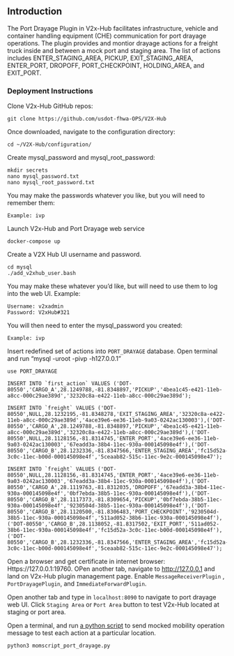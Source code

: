 ## Introduction
The Port Drayage Plugin in V2x-Hub facilitates infrastructure, vehicle and container handling equipment (CHE) communication for port drayage operations. The plugin provides and montior drayage actions for a freight truck inside and between a mock port and staging area. The list of actions includes ENTER_STAGING_AREA, PICKUP, EXIT_STAGING_AREA, ENTER_PORT, DROPOFF, PORT_CHECKPOINT, HOLDING_AREA, and EXIT_PORT.
### Deployment Instructions
Clone V2x-Hub GitHub repos:
```
git clone https://github.com/usdot-fhwa-OPS/V2X-Hub
```
Once downloaded, navigate to the configuration directory:
```
cd ~/V2X-Hub/configuration/
```
Create mysql_password and mysql_root_password:
```
mkdir secrets 
nano mysql_password.txt
nano mysql_root_password.txt
```

You may make the passwords whatever you like, but you will need to remember them:
```
Example: ivp
```

Launch V2x-Hub and Port Drayage web service
```
docker-compose up
```

Create a V2X Hub UI username and password. 
```
cd mysql
./add_v2xhub_user.bash
```

You may make these whatever you’d like, but will need to use them to log into the web UI. Example:
```
Username: v2xadmin
Password: V2xHub#321
```

You will then need to enter the mysql_password you created:
```
Example: ivp
```
Insert redefined set of actions into `PORT_DRAYAGE` database. Open terminal and run “mysql -uroot -pivp -h127.0.0.1”
```
use PORT_DRAYAGE
```

```
INSERT INTO `first_action` VALUES ('DOT-80550','CARGO_A',28.1249788,-81.8348897,'PICKUP','4bea1c45-e421-11eb-a8cc-000c29ae389d','32320c8a-e422-11eb-a8cc-000c29ae389d');
```

```
INSERT INTO `freight` VALUES ('DOT-80550',NULL,28.1232195,-81.8348278,'EXIT_STAGING_AREA','32320c8a-e422-11eb-a8cc-000c29ae389d','4ace39e6-ee36-11eb-9a03-0242ac130003'),('DOT-80550','CARGO_A',28.1249788,-81.8348897,'PICKUP','4bea1c45-e421-11eb-a8cc-000c29ae389d','32320c8a-e422-11eb-a8cc-000c29ae389d'),('DOT-80550',NULL,28.1128156,-81.8314745,'ENTER_PORT','4ace39e6-ee36-11eb-9a03-0242ac130003','67eadd3a-38b4-11ec-930a-000145098e4f'),('DOT-80550','CARGO_B',28.1232336,-81.8347566,'ENTER_STAGING_AREA','fc15d52a-3c0c-11ec-b00d-000145098e4f','5ceaab82-515c-11ec-9e2c-000145098e47');
```

```
INSERT INTO `freight` VALUES ('DOT-80550',NULL,28.1128156,-81.8314745,'ENTER_PORT','4ace39e6-ee36-11eb-9a03-0242ac130003','67eadd3a-38b4-11ec-930a-000145098e4f'),('DOT-80550','CARGO_A',28.1119763,-81.8312035,'DROPOFF','67eadd3a-38b4-11ec-930a-000145098e4f','0bf7ebda-38b5-11ec-930a-000145098e4f'),('DOT-80550','CARGO_B',28.1117373,-81.8309654,'PICKUP','0bf7ebda-38b5-11ec-930a-000145098e4f','9230504d-38b5-11ec-930a-000145098e4f'),('DOT-80550','CARGO_B',28.1120500,-81.8306483,'PORT_CHECKPOINT','9230504d-38b5-11ec-930a-000145098e4f','511ad052-38b6-11ec-930a-000145098e4f'),('DOT-80550','CARGO_B',28.1138052,-81.8317502,'EXIT_PORT','511ad052-38b6-11ec-930a-000145098e4f','fc15d52a-3c0c-11ec-b00d-000145098e4f'),('DOT-80550','CARGO_B',28.1232336,-81.8347566,'ENTER_STAGING_AREA','fc15d52a-3c0c-11ec-b00d-000145098e4f','5ceaab82-515c-11ec-9e2c-000145098e47');
```

Open a browser and get certificate in internet browser: Https://127.0.0.1:19760. OPen another tab, navigate to  http://127.0.0.1 and land on V2x-Hub plugin management page. Enable `MessageReceiverPlugin` , `PortDrayagePlugin`, and `ImmediateForwardPlugin`.

Open another tab and type in `localhost:8090` to navigate to port drayage web UI. Click `Staging Area` or `Port Area` button to test V2x-Hub located at staging or port area.

Open a terminal, and run [a python script](https://raw.githubusercontent.com/usdot-fhwa-OPS/V2X-Hub/develop/configuration/mysql/suntrax/momscript_port_drayage.py) to send mocked mobility operation message to test each action at a particular location.
```
python3 momscript_port_drayage.py
```


